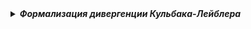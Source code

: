<details> 
    <summary><em><strong>Формализация дивергенции Кульбака-Лейблера</strong></em></summary>

### **Дивергенция Кульбака-Лейблера (Kullback-Leibler divergence, KL-дивергенция)**

**Дивергенция Кульбака-Лейблера (Kullback-Leibler divergence, KL-дивергенция)**, также известная как **относительная энтропия**, является мерой того, насколько одно распределение вероятностей отличается от второго, эталонного распределения вероятностей. Она количественно определяет потерю информации при аппроксимации одного распределения другим.

**Математическая формализация:**

1.  **Для дискретных распределений:**
    Пусть $P(x)$ и $Q(x)$ — два дискретных распределения вероятностей, определённых на одном и том же пространстве элементарных событий $\mathcal{X}$. KL-дивергенция от $Q$ к $P$ (обозначается как $D_{KL}(P || Q)$) определяется как:
    $$
    D_{KL}(P || Q) = \sum_{x \in \mathcal{X}} P(x) \log \left( \frac{P(x)}{Q(x)} \right)
    $$
    *   Суммирование ведётся по всем возможным значениям $x$ из $\mathcal{X}$.
    *   Логарифм обычно берётся по основанию $e$ (натуральный логарифм, результат в "натах") или по основанию 2 (результат в "битах").
    *   Важное условие: требуется абсолютная непрерывность $P$ относительно $Q$. Это означает, что если $Q(x) = 0$ для некоторого $x$, то и $P(x)$ также должно быть равно 0. Если это условие не выполняется, дивергенция не определена (или считается бесконечной). На практике часто используют сглаживание или добавляют малую константу к $Q(x)$, чтобы избежать деления на ноль.

2.  **Для непрерывных распределений:**
    Пусть $p(x)$ и $q(x)$ — плотности двух непрерывных распределений вероятностей, определённых на одном и том же пространстве $\mathcal{X}$. KL-дивергенция от $q$ к $p$ (обозначается как $D_{KL}(P || Q)$) определяется как:
    $$
    D_{KL}(P || Q) = \int_{\mathcal{X}} p(x) \log \left( \frac{p(x)}{q(x)} \right) dx
    $$
    *   Интеграл берётся по всему пространству $\mathcal{X}$.
    *   Аналогично дискретному случаю, требуется, чтобы носитель распределения $P$ был подмножеством носителя распределения $Q$ (т.е., если $q(x) = 0$, то и $p(x) = 0$).

![Пример KL-дивергенции для задачи next token prediction](https://raw.githubusercontent.com/Verbasik/Weekly-arXiv-ML-AI-Research-Review/refs/heads/develop/2025/week-19/assets/Example_01.png)

**Смысл и интерпретация:**

*   **Информационно-теоретическая (Избыточность кодирования):** $D_{KL}(P || Q)$ представляет собой среднее количество *дополнительных* бит (или нат), необходимых для кодирования выборок из истинного распределения $P$, если мы вынуждены использовать код, оптимальный для аппроксимирующего распределения $Q$, по сравнению с использованием кода, оптимального для самого $P$. Чем ближе $Q$ к $P$, тем меньше эта "дополнительная" длина кода, и тем лучше $Q$ моделирует $P$. Если $D_{KL}(P || Q) = 0$, значит $Q$ является таким же эффективным кодом для данных из $P$, как и сам $P$ (т.е., $P=Q$).

*   **Связь с энтропией:** KL-дивергенцию можно выразить через энтропию Шеннона $H(P)$ и перекрестную энтропию $H(P, Q)$. Перекрестная энтропия $H(P, Q) = -\sum_x P(x) \log Q(x)$ (или интеграл для непрерывного случая) измеряет среднюю длину сообщения в битах (или натах) при кодировании событий из $P$ с использованием оптимального кода для $Q$. Тогда:
    $$D_{KL}(P || Q) = H(P, Q) - H(P) = \left( -\sum_x P(x) \log Q(x) \right) - \left( -\sum_x P(x) \log P(x) \right)$$
    Таким образом, $D_{KL}(P || Q)$ — это разница между средней длиной кода при использовании *неправильной* модели $Q$ для данных из $P$ (перекрестная энтропия) и минимально возможной средней длиной кода при использовании *правильной* модели $P$ (энтропия $P$). Это мера **неэффективности** или **избыточности** кодирования, вызванной использованием модели $Q$ вместо $P$.

*   **Статистическая (Несоответствие моделей):** KL-дивергенция измеряет степень несоответствия или "удивления" (англ. surprise) при наблюдении данных, сгенерированных по распределению $P$, если мы ожидали, что они подчиняются распределению $Q$. Это фундаментальная мера различия между двумя статистическими моделями. Хотя её часто называют "KL-расстоянием", она не является метрикой в строгом математическом смысле, так как:
    1.  **Несимметрична:** в общем случае $D_{KL}(P || Q) \neq D_{KL}(Q || P)$. Выбор того, какое распределение считать "истинным" ($P$), а какое "моделью" ($Q$), критически важен.
    2.  **Не удовлетворяет неравенству треугольника.**

*   **Асимметрия и её последствия при оптимизации:** асимметрия $D_{KL}$ имеет важные практические следствия, особенно когда мы минимизируем дивергенцию для подгонки модели $Q$ к данным $P$:
    *   **Минимизация $D_{KL}(P || Q)$ ("Прямая" KL, Forward KL):** эта постановка задачи сильно штрафует ситуации, когда модель $Q$ присваивает низкую вероятность ($Q(x) \to 0$) тем событиям $x$, которые на самом деле вероятны согласно $P$ ($P(x) > 0$). Чтобы избежать бесконечной дивергенции, $Q$ будет стараться присвоить ненулевую вероятность всем областям, где $P$ имеет заметную вероятность. Это приводит к тому, что $Q$ стремится "покрыть" все моды распределения $P$ (англ. *mode-covering behavior*), возможно, становясь слишком "размазанным".
    *   **Минимизация $D_{KL}(Q || P)$ ("Обратная" KL, Reverse KL):** эта постановка (часто используемая в вариационном выводе, например, в VAE) сильно штрафует ситуации, когда аппроксимация $Q$ присваивает высокую вероятность ($Q(x) > 0$) тем событиям $x$, которые маловероятны согласно $P$ ($P(x) \to 0$). Это заставляет $Q$ концентрироваться в областях высокой вероятности $P$, точно воспроизводя одну или несколько мод $P$, но потенциально игнорируя другие моды (англ. *mode-seeking behavior*). $Q$ предпочитает быть "уверенным" там, где $P$ "уверено".

*   **Вариационный вывод и приближение распределений:** в байесовском машинном обучении и теории информации KL-дивергенция является основой вариационного вывода (Variational Inference, VI). Цель VI — найти наилучшее приближение $Q$ (из некоторого параметризованного, обычно простого семейства распределений, например, гауссиан) к истинному, но обычно сложному или невычислимому, распределению $P$ (например, апостериорному распределению параметров модели). Минимизация $D_{KL}(Q || P)$ (обратная KL) по параметрам $Q$ позволяет найти такое $Q$, которое наиболее близко к $P$ в смысле KL-дивергенции в рамках выбранного семейства.

**Ключевые свойства:**

*   **Неотрицательность:** $D_{KL}(P || Q) \ge 0$. Равенство нулю достигается тогда и только тогда, когда $P = Q$ (почти всюду).
*   **Асимметрия:** в общем случае $D_{KL}(P || Q) \neq D_{KL}(Q || P)$. Это важное отличие от стандартных метрик расстояния (например, евклидова). Выбор того, какое распределение является "истинным" ($P$), а какое "аппроксимирующим" ($Q$), имеет значение.

**Применение в машинном обучении:**

*   **Функция потерь:** KL-дивергенция часто используется как компонент функции потерь для задач, где нужно приблизить одно распределение другим. Например, в обучении с подкреплением для ограничения изменения политики или в генеративных моделях.
*   **Вариационные автоэнкодеры (VAE):** в VAE KL-дивергенция является ключевым регуляризатором. Она минимизируется между апостериорным распределением латентных переменных $q(z|x)$, выученным энкодером, и априорным распределением $p(z)$ (часто выбираемым как стандартное нормальное распределение $\mathcal{N}(0, I)$). Это заставляет латентное пространство иметь структуру, близкую к априорной, что способствует генерации новых данных.
*   **Обучение представлений (как в I-CON):** в контексте фреймворка I-CON, KL-дивергенция используется для сравнения распределения вероятностей полученных представлений (например, $p(z|x)$) с некоторым целевым или контрольным распределением. Минимизация этой дивергенции позволяет формировать представления, которые соответствуют определённым желаемым статистическим свойствам или несут информацию о конкретных аспектах данных.

</details>